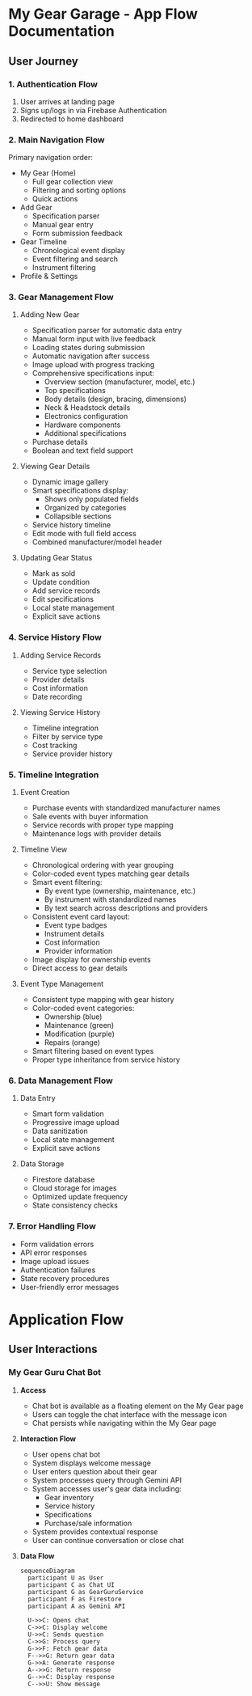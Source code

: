 # My Gear Garage - App Flow Documentation

## User Journey

### 1. Authentication Flow
1. User arrives at landing page
2. Signs up/logs in via Firebase Authentication
3. Redirected to home dashboard

### 2. Main Navigation Flow
Primary navigation order:
- My Gear (Home)
  - Full gear collection view
  - Filtering and sorting options
  - Quick actions
- Add Gear
  - Specification parser
  - Manual gear entry
  - Form submission feedback
- Gear Timeline
  - Chronological event display
  - Event filtering and search
  - Instrument filtering
- Profile & Settings

### 3. Gear Management Flow
1. Adding New Gear
   - Specification parser for automatic data entry
   - Manual form input with live feedback
   - Loading states during submission
   - Automatic navigation after success
   - Image upload with progress tracking
   - Comprehensive specifications input:
     - Overview section (manufacturer, model, etc.)
     - Top specifications
     - Body details (design, bracing, dimensions)
     - Neck & Headstock details
     - Electronics configuration
     - Hardware components
     - Additional specifications
   - Purchase details
   - Boolean and text field support
   
2. Viewing Gear Details
   - Dynamic image gallery
   - Smart specifications display:
     - Shows only populated fields
     - Organized by categories
     - Collapsible sections
   - Service history timeline
   - Edit mode with full field access
   - Combined manufacturer/model header

3. Updating Gear Status
   - Mark as sold
   - Update condition
   - Add service records
   - Edit specifications
   - Local state management
   - Explicit save actions

### 4. Service History Flow
1. Adding Service Records
   - Service type selection
   - Provider details
   - Cost information
   - Date recording
   
2. Viewing Service History
   - Timeline integration
   - Filter by service type
   - Cost tracking
   - Service provider history

### 5. Timeline Integration
1. Event Creation
   - Purchase events with standardized manufacturer names
   - Sale events with buyer information
   - Service records with proper type mapping
   - Maintenance logs with provider details
   
2. Timeline View
   - Chronological ordering with year grouping
   - Color-coded event types matching gear details
   - Smart event filtering:
     - By event type (ownership, maintenance, etc.)
     - By instrument with standardized names
     - By text search across descriptions and providers
   - Consistent event card layout:
     - Event type badges
     - Instrument details
     - Cost information
     - Provider information
   - Image display for ownership events
   - Direct access to gear details

3. Event Type Management
   - Consistent type mapping with gear history
   - Color-coded event categories:
     - Ownership (blue)
     - Maintenance (green)
     - Modification (purple)
     - Repairs (orange)
   - Smart filtering based on event types
   - Proper type inheritance from service history

### 6. Data Management Flow
1. Data Entry
   - Smart form validation
   - Progressive image upload
   - Data sanitization
   - Local state management
   - Explicit save actions
   
2. Data Storage
   - Firestore database
   - Cloud storage for images
   - Optimized update frequency
   - State consistency checks

### 7. Error Handling Flow
- Form validation errors
- API error responses
- Image upload issues
- Authentication failures
- State recovery procedures
- User-friendly error messages 

# Application Flow

## User Interactions

### My Gear Guru Chat Bot
1. **Access**
   - Chat bot is available as a floating element on the My Gear page
   - Users can toggle the chat interface with the message icon
   - Chat persists while navigating within the My Gear page

2. **Interaction Flow**
   - User opens chat bot
   - System displays welcome message
   - User enters question about their gear
   - System processes query through Gemini API
   - System accesses user's gear data including:
     - Gear inventory
     - Service history
     - Specifications
     - Purchase/sale information
   - System provides contextual response
   - User can continue conversation or close chat

3. **Data Flow**
   ```mermaid
   sequenceDiagram
     participant U as User
     participant C as Chat UI
     participant G as GearGuruService
     participant F as Firestore
     participant A as Gemini API

     U->>C: Opens chat
     C->>C: Display welcome
     U->>C: Sends question
     C->>G: Process query
     G->>F: Fetch gear data
     F-->>G: Return gear data
     G->>A: Generate response
     A-->>G: Return response
     G-->>C: Display response
     C-->>U: Show message
   ``` 